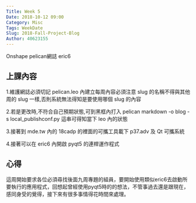 ```yaml
---
Title: Week 5 
Date: 2018-10-12 09:00
Category: Misc
Tags: WeekDate
Slug: 2018-Fall-Project-Blog
Author: 40623155
---
```


Onshape pelican網誌 eric6

<!-- PELICAN_END_SUMMARY -->

上課內容
----

1.維護網誌必須切記 pelican.leo 內建立每周內容必須注意 slug 的名稱不得與其他周的 slug 一樣,否則系統無法得知是要使用哪個 slug 的內容

2.若是更改時,不符合自己預期狀態,可到黑框內打入 pelican markdown -o blog -s local_publishconf.py 這串可得知當下 leo 內的狀態

3.接著到 mde.tw 內的 18cadp 的裡面的可攜工具載下 p37.adv 及 Qt 可攜系統

4.接著可以在 eric6 內開啟 pyqt5 的連桿運作程式

心得
----

這周開始要求各位必須尋找後面九周專題的組員，要開始使用類似eric6去啟動所要執行的應用程式，回想起曾經使用pyqt5時的的想法，不管事過去還是跟現在，感同身受的覺得，接下來有很多事情得花時間來處理。



